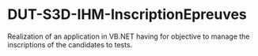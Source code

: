 # DUT-S3D-IHM-InscriptionEpreuves

Realization of an application in VB.NET having for objective to manage the inscriptions of the candidates to tests.
